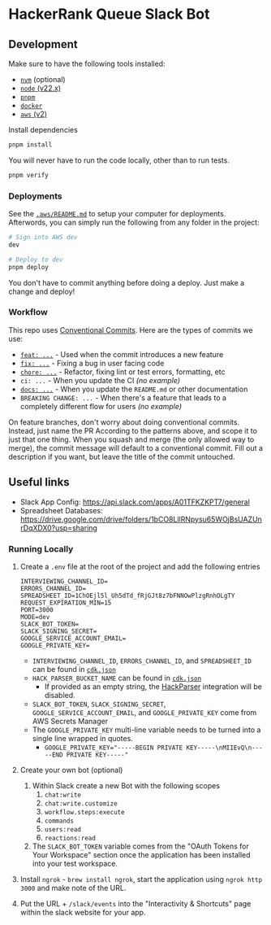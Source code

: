 # HackerRank Queue Slack Bot

## Development

Make sure to have the following tools installed:

- [`nvm`](https://github.com/nvm-sh/nvm#node-version-manager---) (optional)
- [`node` (v22.x)](https://nodejs.org/en/)
- [`pnpm`](https://pnpm.io/)
- [`docker`](https://www.docker.com/get-started)
- [`aws` (v2)](https://docs.aws.amazon.com/cli/latest/userguide/install-cliv2.html)

Install dependencies

```bash
pnpm install
```

You will never have to run the code locally, other than to run tests.

```bash
pnpm verify
```

### Deployments

See the [`.aws/README.md`](/.aws/README.md) to setup your computer for deployments. Afterwords, you can simply run the following from any folder in the project:

```bash
# Sign into AWS dev
dev

# Deploy to dev
pnpm deploy
```

You don't have to commit anything before doing a deploy. Just make a change and deploy!

### Workflow

This repo uses [Conventional Commits](https://www.conventionalcommits.org/en/v1.0.0-beta.2/). Here are the types of commits we use:

- [`feat: ...`](https://github.com/sourceallies/hacker-rank-queue/commit/2d3e71b83b51ce9a4054098ad5d6dc665182e885) - Used when the commit introduces a new feature
- [`fix: ...`](https://github.com/sourceallies/hacker-rank-queue/commit/439e8c6fd43255546b30aaab96e121dec271c9b7) - Fixing a bug in user facing code
- [`chore: ...`](https://github.com/sourceallies/hacker-rank-queue/commit/e67d655eab0a546b58ae883b77d0bd755c9dff0f) - Refactor, fixing lint or test errors, formatting, etc
- `ci: ...` - When you update the CI _(no example)_
- [`docs: ...`](https://github.com/sourceallies/hacker-rank-queue/commit/2d30931196b014996f8a52267a4bfd1fa850d167) - When you update the `README.md` or other documentation
- `BREAKING CHANGE: ...` - When there's a feature that leads to a completely different flow for users _(no example)_

On feature branches, don't worry about doing conventional commits. Instead, just name the PR According to the patterns above, and scope it to just that one thing. When you squash and merge (the only allowed way to merge), the commit message will default to a conventional commit. Fill out a description if you want, but leave the title of the commit untouched.

## Useful links

- Slack App Config: <https://api.slack.com/apps/A01TFKZKPT7/general>
- Spreadsheet Databases: <https://drive.google.com/drive/folders/1bCO8LllRNpysu65WOjBsUAZUnrDqXDX0?usp=sharing>

### Running Locally

1. Create a `.env` file at the root of the project and add the following entries

   ```
   INTERVIEWING_CHANNEL_ID=
   ERRORS_CHANNEL_ID=
   SPREADSHEET_ID=1ChOEjl5l_Uh5dTd_fRjGJt8z7bFNNOwPlzgRnhOLgTY
   REQUEST_EXPIRATION_MIN=15
   PORT=3000
   MODE=dev
   SLACK_BOT_TOKEN=
   SLACK_SIGNING_SECRET=
   GOOGLE_SERVICE_ACCOUNT_EMAIL=
   GOOGLE_PRIVATE_KEY=
   ```

   - `INTERVIEWING_CHANNEL_ID`, `ERRORS_CHANNEL_ID`, and `SPREADSHEET_ID` can be found in [`cdk.json`](.aws/cdk.json)
   - `HACK_PARSER_BUCKET_NAME` can be found in [`cdk.json`](.aws/cdk.json)
     - If provided as an empty string, the [HackParser](https://github.com/sourceallies/hack-parser) integration will be disabled.
   - `SLACK_BOT_TOKEN`, `SLACK_SIGNING_SECRET`, `GOOGLE_SERVICE_ACCOUNT_EMAIL`, and `GOOGLE_PRIVATE_KEY` come from AWS Secrets Manager
   - The `GOOGLE_PRIVATE_KEY` multi-line variable needs to be turned into a single line wrapped in quotes.
     - `GOOGLE_PRIVATE_KEY="-----BEGIN PRIVATE KEY-----\nMIIEvQ\n-----END PRIVATE KEY-----"`

2. Create your own bot (optional)
   1. Within Slack create a new Bot with the following scopes
      1. `chat:write`
      2. `chat:write.customize`
      3. `workflow.steps:execute`
      4. `commands`
      5. `users:read`
      6. `reactions:read`
   2. The `SLACK_BOT_TOKEN` variable comes from the "OAuth Tokens for Your Workspace" section once the application has been installed into your test workspace.
3. Install `ngrok` - `brew install ngrok`, start the application using `ngrok http 3000` and make note of the URL.
4. Put the URL + `/slack/events` into the "Interactivity & Shortcuts" page within the slack website for your app.

